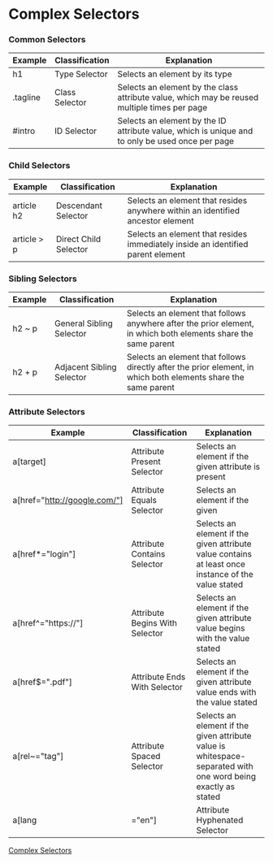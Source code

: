 # Complex Selectors

### Common Selectors 

| Example  | Classification  | Explanation  |  
|---|---|---|
| h1 | Type Selector | Selects an element by its type |
| .tagline	| Class Selector | Selects an element by the class attribute value, which may be reused multiple times per page |
| #intro | ID Selector |	Selects an element by the ID attribute value, which is unique and to only be used once per page |

### Child Selectors

| Example | Classification | Explanation |
|---|---|---|
| article h2 | Descendant Selector | Selects an element that resides anywhere within an identified ancestor element |
| article > p | Direct Child Selector | Selects an element that resides immediately inside an identified parent element |

### Sibling Selectors 

| Example | Classification | Explanation |
|---|---|---|
| h2 ~ p | General Sibling Selector | Selects an element that follows anywhere after the prior element, in which both elements share the same parent |
| h2 + p | Adjacent Sibling Selector | Selects an element that follows directly after the prior element, in which both elements share the same parent |

### Attribute Selectors 

| Example | Classification | Explanation |
|---|---|---|
| a[target] | Attribute Present Selector | Selects an element if the given attribute is present |
| a[href="http://google.com/"] | Attribute Equals Selector | Selects an element if the given | attribute value exactly matches the value stated |
| a[href*="login"] | Attribute Contains Selector | Selects an element if the given attribute value contains at least once instance of the value stated |
| a[href^="https://"] | Attribute Begins With Selector | Selects an element if the given attribute value begins with the value stated |
| a[href$=".pdf"] | Attribute Ends With Selector | Selects an element if the given attribute value ends with the value stated |
| a[rel~="tag"] | Attribute Spaced Selector | Selects an element if the given attribute value is whitespace-separated with one word being exactly as stated |
| a[lang|="en"] | Attribute Hyphenated Selector | Selects an element if the given attribute value is hyphen-separated and begins with the word stated |

[Complex Selectors](https://learn.shayhowe.com/advanced-html-css/complex-selectors/)